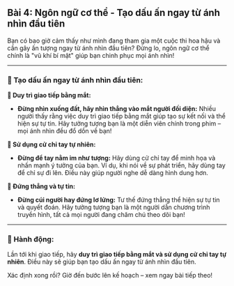 ## Bài 4: Ngôn ngữ cơ thể - Tạo dấu ấn ngay từ ánh nhìn đầu tiên

Bạn có bao giờ cảm thấy như mình đang tham gia một cuộc thi hoa hậu và cần gây ấn tượng ngay từ ánh nhìn đầu tiên? Đừng lo, ngôn ngữ cơ thể chính là "vũ khí bí mật" giúp bạn chinh phục mọi ánh nhìn!

---

### 📌 Tạo dấu ấn ngay từ ánh nhìn đầu tiên:

**🔹 Duy trì giao tiếp bằng mắt:**
- **Đừng nhìn xuống đất, hãy nhìn thẳng vào mắt người đối diện:** Nhiều người thấy rằng việc duy trì giao tiếp bằng mắt giúp tạo sự kết nối và thể hiện sự tự tin. Hãy tưởng tượng bạn là một diễn viên chính trong phim – mọi ánh nhìn đều đổ dồn về bạn!

**🔹 Sử dụng cử chỉ tay tự nhiên:**
- **Đừng để tay nằm im như tượng:** Hãy dùng cử chỉ tay để minh họa và nhấn mạnh ý tưởng của bạn. Ví dụ, khi nói về sự phát triển, hãy dùng tay để chỉ sự đi lên. Điều này giúp người nghe dễ dàng hình dung hơn.

**🔹 Đứng thẳng và tự tin:**
- **Đừng cúi người hay đứng lơ lửng:** Tư thế đứng thẳng thể hiện sự tự tin và quyết đoán. Hãy tưởng tượng bạn là một người dẫn chương trình truyền hình, tất cả mọi người đang chăm chú theo dõi bạn!

---

### 🚀 Hành động:

Lần tới khi giao tiếp, hãy **duy trì giao tiếp bằng mắt và sử dụng cử chỉ tay tự nhiên**. Điều này sẽ giúp bạn tạo dấu ấn ngay từ ánh nhìn đầu tiên.

Xác định xong rồi? Giờ đến bước lên kế hoạch – xem ngay bài tiếp theo!